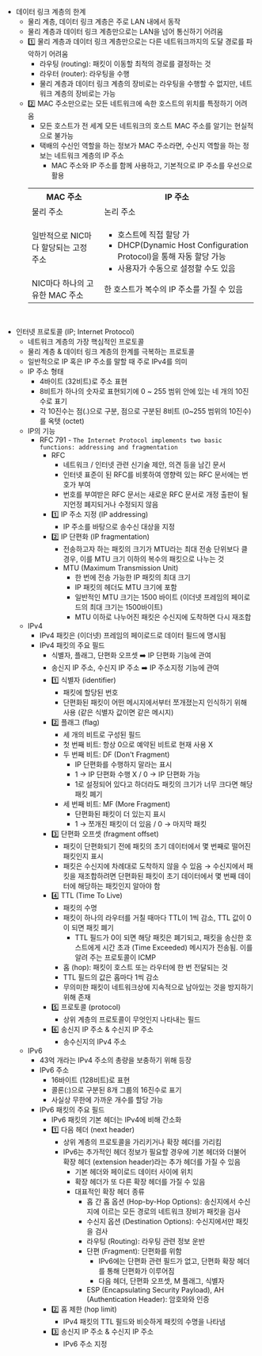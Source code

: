- 데이터 링크 계층의 한계
  - 물리 계층, 데이터 링크 계층은 주로 LAN 내에서 동작
  - 물리 계층과 데이터 링크 계층만으로는 LAN을 넘어 통신하기 어려움
  - 1️⃣ 물리 계층과 데이터 링크 계층만으로는 다른 네트워크까지의 도달 경로를 파악하기 어려움
    - 라우팅 (routing): 패킷이 이동할 최적의 경로를 결정하는 것
    - 라우터 (router): 라우팅을 수행
    - 물리 계층과 데이터 링크 계층의 장비로는 라우팅을 수행할 수 없지만, 네트워크 계층의 장비로는 가능
  - 2️⃣ MAC 주소만으로는 모든 네트워크에 속한 호스트의 위치를 특정하기 어려움
    - 모든 호스트가 전 세계 모든 네트워크의 호스트 MAC 주소를 알기는 현실적으로 불가능
    - 택배의 수신인 역할을 하는 정보가 MAC 주소라면, 수신지 역할을 하는 정보는 네트워크 계층의 IP 주소
      - MAC 주소와 IP 주소를 함께 사용하고, 기본적으로 IP 주소를 우선으로 활용
    <table>
      <tr>
        <th>MAC 주소</th>
        <th>IP 주소</th>
      </tr>
      <tr>
        <td>물리 주소</td>
        <td>논리 주소</td>
      </tr>
      <tr>
        <td>일반적으로 NIC마다 할당되는 고정 주소</td>
        <td>
          <ul>
            <li>호스트에 직접 할당 가</li>
            <li>DHCP(Dynamic Host Configuration Protocol)을 통해 자동 할당 가능</li>
            <li>사용자가 수동으로 설정할 수도 있음</li>
          </ul>
        </td>
      </tr>
      <tr>
        <td>NIC마다 하나의 고유한 MAC 주소</td>
        <td>한 호스트가 복수의 IP 주소를 가질 수 있음</td>
      </tr>
    </table>
<br/>

- 인터넷 프로토콜 (IP; Internet Protocol)
  - 네트워크 계층의 가장 핵심적인 프로토콜
  - 물리 계층 & 데이터 링크 계층의 한계를 극복하는 프로토콜
  - 일반적으로 IP 혹은 IP 주소를 말할 때 주로 IPv4를 의미
  - IP 주소 형태
    - 4바이트 (32비트)로 주소 표현
    - 8비트가 하나의 숫자로 표현되기에 0 ~ 255 범위 안에 있는 네 개의 10진수로 표기
    - 각 10진수는 점(.)으로 구분, 점으로 구분된 8비트 (0~255 범위의 10진수)를 옥텟 (octet)
  - IP의 기능
    - RFC 791 - `The Internet Protocol implements two basic functions: addressing and fragmentation`
      - RFC
        - 네트워크 / 인터넷 관련 신기술 제안, 의견 등을 남긴 문서
        - 인터넷 표준이 된 RFC를 비롯하여 영향력 있는 RFC 문서에는 번호가 부여
        - 번호를 부여받은 RFC 문서는 새로운 RFC 문서로 개정 출판이 될지언정 폐지되거나 수정되지 않음
      - 1️⃣ IP 주소 지정 (IP addressing)
        - IP 주소를 바탕으로 송수신 대상을 지정
      - 2️⃣ IP 단편화 (IP fragmentation)
        - 전송하고자 하는 패킷의 크기가 MTU라는 최대 전송 단위보다 클 경우, 이를 MTU 크기 이하의 복수의 패킷으로 나누는 것
        - MTU (Maximum Transmission Unit)
          - 한 번에 전송 가능한 IP 패킷의 최대 크기
          - IP 패킷의 헤더도 MTU 크기에 포함
          - 일반적인 MTU 크기는 1500 바이트 (이더넷 프레임의 페이로드의 최대 크기는 1500바이트)
          - MTU 이하로 나누어진 패킷은 수신지에 도착하면 다시 재조합
  - IPv4
    - IPv4 패킷은 (이더넷) 프레임의 페이로드로 데이터 필드에 명시됨
    - IPv4 패킷의 주요 필드
      - 식별자, 플래그, 단편화 오프셋 ➡️ IP 단편화 기능에 관여
      - 송신지 IP 주소, 수신지 IP 주소 ➡️ IP 주소지정 기능에 관여 
      - 1️⃣ 식별자 (identifier)
        - 패킷에 할당된 번호
        - 단편화된 패킷이 어떤 메시지에서부터 쪼개졌는지 인식하기 위해 사용 (같은 식별자 값이면 같은 메시지)
      - 2️⃣ 플래그 (flag)
        - 세 개의 비트로 구성된 필드
        - 첫 번째 비트: 항상 0으로 예약된 비트로 현재 사용 X
        - 두 번째 비트: DF (Don't Fragment)
          - IP 단편화를 수행하지 말라는 표시
          - 1 → IP 단편화 수행 X / 0 → IP 단편화 가능
          - 1로 설정되어 있다고 하더라도 패킷의 크기가 너무 크다면 해당 패킷 폐기
        - 세 번째 비트: MF (More Fragment)
          - 단편화된 패킷이 더 있는지 표시
          - 1 → 쪼개진 패킷이 더 있음 / 0 → 마지막 패킷
      - 3️⃣ 단편화 오프셋 (fragment offset)
        - 패킷이 단편화되기 전에 패킷의 초기 데이터에서 몇 번째로 떨어진 패킷인지 표시
        - 패킷은 수신지에 차례대로 도착하지 않을 수 있음 → 수신지에서 패킷을 재조합하려면 단편화된 패킷이 초기 데이터에서 몇 번째 데이터에 해당하는 패킷인지 알아야 함
      - 4️⃣ TTL (Time To Live)
        - 패킷의 수명
        - 패킷이 하나의 라우터를 거칠 때마다 TTL이 1씩 감소, TTL 값이 0이 되면 패킷 폐기
          -  TTL 필드가 0이 되면 해당 패킷은 폐기되고, 패킷을 송신한 호스트에게 시간 초과 (Time Exceeded) 메시지가 전송됨. 이를 알려 주는 프로토콜이 ICMP
        - 홉 (hop): 패킷이 호스트 또는 라우터에 한 번 전달되는 것
        - TTL 필드의 값은 홉마다 1씩 감소
        - 무의미한 패킷이 네트워크상에 지속적으로 남아있는 것을 방지하기 위해 존재
      - 5️⃣ 프로토콜 (protocol)
        - 상위 계층의 프로토콜이 무엇인지 나타내는 필드
      - 6️⃣ 송신지 IP 주소 & 수신지 IP 주소
        - 송수신지의 IPv4 주소 
  - IPv6
    - 43억 개라는 IPv4 주소의 총량을 보충하기 위해 등장
    - IPv6 주소
      - 16바이트 (128비트)로 표현
      - 콜론(:)으로 구분된 8개 그룹의 16진수로 표기
      - 사실상 무한에 가까운 개수를 할당 가능
    - IPv6 패킷의 주요 필드
      - IPv6 패킷의 기본 헤더는 IPv4에 비해 간소화
      - 1️⃣ 다음 헤더 (next header)
        - 상위 계층의 프로토콜을 가리키거나 확장 헤더를 가리킴
        - IPv6는 추가적인 헤더 정보가 필요할 경우에 기본 헤더와 더불어 확장 헤더 (extension header)라는 추가 헤더를 가질 수 있음
          - 기본 헤더와 페이로드 데이터 사이에 위치
          - 확장 헤더가 또 다른 확장 헤더를 가질 수 있음
          - 대표적인 확장 헤더 종류
            - 홉 간 홉 옵션 (Hop-by-Hop Options): 송신지에서 수신지에 이르는 모든 경로의 네트워크 장비가 패킷을 검사
            - 수신지 옵션 (Destination Options): 수신지에서만 패킷을 검사
            - 라우팅 (Routing): 라우팅 관련 정보 운반
            - 단편 (Fragment): 단편화를 위함
              - IPv6에는 단편화 관련 필드가 없고, 단편화 확장 헤더를 통해 단편화가 이루어짐
              - 다음 헤더, 단편화 오프셋, M 플래그, 식별자 
            - ESP (Encapsulating Security Payload), AH (Authentication Header): 암호와와 인증
      - 2️⃣ 홉 제한 (hop limit)
        - IPv4 패킷의 TTL 필드와 비슷하게 패킷의 수명을 나타냄
      - 3️⃣ 송신지 IP 주소 & 수신지 IP 주소
        - IPv6 주소 지정 
